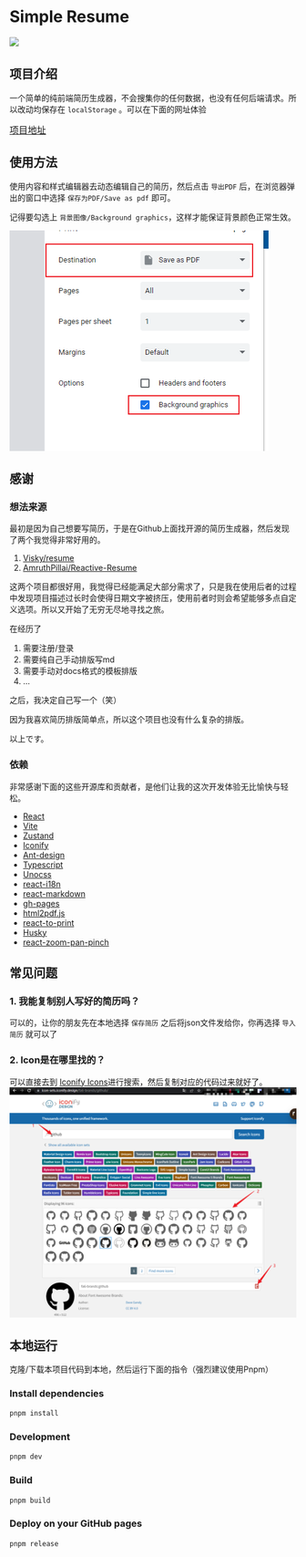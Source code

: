 # Simple Resume
<a href="https://github.com/evanryuu/simple-resume/blob/main/README.en.md"><img src="https://img.shields.io/badge/lang-en-green.svg" /></a>

## 项目介绍
一个简单的纯前端简历生成器，不会搜集你的任何数据，也没有任何后端请求。所以改动均保存在 `localStorage` 。可以在下面的网址体验

<a style="font-size: 16px;" href="https://evanryuu.github.io/simple-resume/" target="_black">项目地址</a>

## 使用方法
使用内容和样式编辑器去动态编辑自己的简历，然后点击 `导出PDF` 后，在浏览器弹出的窗口中选择 `保存为PDF/Save as pdf` 即可。

记得要勾选上 `背景图像/Background graphics`，这样才能保证背景颜色正常生效。


<img src="./src/assets/guide-1.png" />

## 感谢
### 想法来源
最初是因为自己想要写简历，于是在Github上面找开源的简历生成器，然后发现了两个我觉得非常好用的。

1. [Visky/resume](https://github.com/visiky/resume)
2. [AmruthPillai/Reactive-Resume](https://github.com/AmruthPillai/Reactive-Resume)

这两个项目都很好用，我觉得已经能满足大部分需求了，只是我在使用后者的过程中发现项目描述过长时会使得日期文字被挤压，使用前者时则会希望能够多点自定义选项。所以又开始了无穷无尽地寻找之旅。

在经历了

1. 需要注册/登录
2. 需要纯自己手动排版写md
3. 需要手动对docs格式的模板排版
4. ...

之后，我决定自己写一个（笑）

因为我喜欢简历排版简单点，所以这个项目也没有什么复杂的排版。

以上です。

### 依赖
非常感谢下面的这些开源库和贡献者，是他们让我的这次开发体验无比愉快与轻松。

- [React](https://react.dev/)
- [Vite](https://vitejs.dev/)
- [Zustand](https://github.com/pmndrs/zustand)
- [Iconify](https://iconify.design/)
- [Ant-design](https://ant.design/)
- [Typescript](https://github.com/microsoft/TypeScript/)
- [Unocss](https://unocss.dev/)
- [react-i18n](https://react.i18next.com/)
- [react-markdown](https://github.com/remarkjs/react-markdown)
- [gh-pages](https://github.com/tschaub/gh-pages)
- [html2pdf.js](https://github.com/eKoopmans/html2pdf.js)
- [react-to-print](https://github.com/gregnb/react-to-print)
- [Husky](https://github.com/typicode/husky)
- [react-zoom-pan-pinch](https://github.com/prc5/react-zoom-pan-pinch)

## 常见问题
### 1. 我能复制别人写好的简历吗？
可以的，让你的朋友先在本地选择 `保存简历` 之后将json文件发给你，你再选择 `导入简历` 就可以了

### 2. Icon是在哪里找的？
可以直接去到 [Iconify Icons](https://icon-sets.iconify.design/)进行搜索，然后复制对应的代码过来就好了。
<img src="./src/assets/icon-guide.png" />

## 本地运行
克隆/下载本项目代码到本地，然后运行下面的指令（强烈建议使用Pnpm）

### Install dependencies
```bash
pnpm install
```

### Development
```bash
pnpm dev
```

### Build
```bash
pnpm build
```

### Deploy on your GitHub pages
```bash
pnpm release
```


